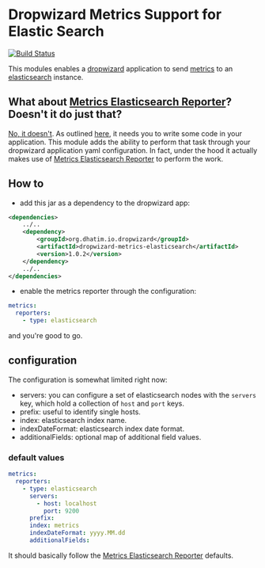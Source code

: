 # Dropwizard Metrics Support for Elastic Search

[![Build Status](https://travis-ci.org/dhatim/dropwizard-metrics-elasticsearch.png?branch=master)](https://travis-ci.org/dhatim/dropwizard-metrics-elasticsearch)

This modules enables a [dropwizard][dw] application to send
[metrics][dwm] to an [elasticsearch][e] instance.

## What about [Metrics Elasticsearch Reporter][mer]? Doesn't it do just that?

[No, it doesn't][dwi]. As outlined [here][merc], it needs you to write
some code in your application. This module adds the ability to perform
that task through your dropwizard application yaml configuration. In
fact, under the hood it actually makes use of
[Metrics Elasticsearch Reporter][mer] to perform the work.

## How to

- add this jar as a dependency to the dropwizard app:

```xml
<dependencies>
    ../..
    <dependency>
        <groupId>org.dhatim.io.dropwizard</groupId>
        <artifactId>dropwizard-metrics-elasticsearch</artifactId>
        <version>1.0.2</version>
    </dependency>
    ../..
</dependencies>
```

- enable the metrics reporter through the configuration:

```yaml
metrics:
  reporters:
    - type: elasticsearch
```

and you're good to go.

## configuration

The configuration is somewhat limited right now:

- servers: you can configure a set of elasticsearch nodes with the
`servers` key, which hold a collection of `host` and `port` keys.
- prefix: useful to identify single hosts.
- index: elasticsearch index name.
- indexDateFormat: elasticsearch index date format.
- additionalFields: optional map of additional field values.

### default values

```yaml
metrics:
  reporters:
    - type: elasticsearch
      servers:
        - host: localhost
          port: 9200
      prefix:
      index: metrics
      indexDateFormat: yyyy.MM.dd
      additionalFields:
```

It should basically follow the [Metrics Elasticsearch Reporter][mer]
defaults.

[dw]: http://www.dropwizard.io
[dwm]: http://metrics.dropwizard.io
[e]: https://www.elastic.co/products/elasticsearch
[mer]: https://github.com/elastic/elasticsearch-metrics-reporter-java
[dwi]: https://github.com/dropwizard/dropwizard/issues/1277
[merc]: https://github.com/elastic/elasticsearch-metrics-reporter-java#configuration
